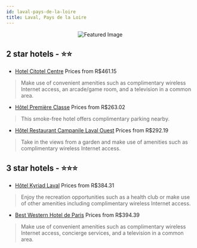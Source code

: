 ```yaml
---
id: laval-pays-de-la-loire
title: Laval, Pays de la Loire
---
```


<center><img src="https://i.travelapi.com/hotels/4000000/3640000/3637400/3637344/e01660eb_z.jpg" alt="Featured Image" /></center>


##  2 star hotels - ⭐️⭐️

-    [Hotel Citotel Centre](https://us.hurb.com/hotels/laval/hotel-citotel-centre-JNP-JP761618?cmp=18055) Prices from R$461.15
   > Make use of convenient amenities such as complimentary wireless Internet access, an arcade/game room, and a television in a common area.
-    [Hôtel Première Classe](https://us.hurb.com/hotels/laval/hotel-premiere-classe-JNP-JP541141?cmp=18055) Prices from R$263.02
   > This smoke-free hotel offers complimentary parking nearby.
-    [Hôtel Restaurant Campanile Laval Ouest](https://us.hurb.com/hotels/laval/hotel-restaurant-campanile-laval-ouest-JNP-JP848234?cmp=18055) Prices from R$292.19
   > Take in the views from a garden and make use of amenities such as complimentary wireless Internet access.

##  3 star hotels - ⭐️⭐️⭐️

-    [Hôtel Kyriad Laval](https://us.hurb.com/hotels/laval/hotel-kyriad-laval-JNP-JP111790?cmp=18055) Prices from R$384.31
   > Enjoy the recreation opportunities such as a health club or make use of other amenities including complimentary wireless Internet access.
-    [Best Western Hotel de Paris](https://us.hurb.com/hotels/laval/best-western-hotel-de-paris-JNP-JP071878?cmp=18055) Prices from R$394.39
   > Make use of convenient amenities such as complimentary wireless Internet access, concierge services, and a television in a common area.
